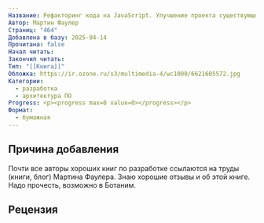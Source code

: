 ```yaml
---
Название: Рефакторинг кода на JavaScript. Улучшение проекта существующего кода
Автор: Мартин Фаулер
Страниц: "464"
Добавлена в базу: 2025-04-14
Прочитана: false
Начал читать: 
Закончил читать: 
Тип: "[[Книга]]"
Обложка: https://ir.ozone.ru/s3/multimedia-4/wc1000/6621605572.jpg
Категории:
  - разработка
  - архитектура ПО
Progress: <p><progress max=0 value=0></progress></p>
Формат:
  - бумажная
---
```

## Причина добавления

Почти все авторы хороших книг по разработке ссылаются на труды (книги, блог) Мартина Фаулера. Знаю хорошие отзывы и об этой книге. Надо прочесть, возможно в Ботаним.
## Рецензия
